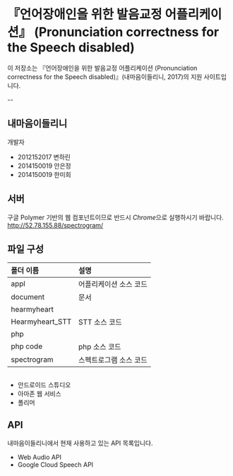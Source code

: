 # 『언어장애인을 위한 발음교정 어플리케이션』 (Pronunciation correctness for the Speech disabled)


이 저장소는 『언어장애인을 위한 발음교정 어플리케이션 (Pronunciation correctness for the Speech disabled)』(내마음이들리니, 2017)의 지원 사이트입니다.

--

## 내마음이들리니

개발자
* 2012152017 변하린
* 2014150019 안은정
* 2014150019 한미희


## 서버

구글 Polymer 기반의 웹 컴포넌트이므로 반드시 *Chrome*으로 실행하시기 바랍니다. <BR>
<http://52.78.155.88/spectrogram/>


## 파일 구성

|폴더 이름 |설명                         |
|:--        |:--                          |
|appl     |어플리케이션 소스 코드 |
|document       |문서  |
|hearmyheart        ||
|Hearmyheart_STT       |STT 소스 코드 |
|php     | |
|php code    |php  소스 코드 |
|spectrogram |스펙트로그램 소스 코드 |




## 

* 안드로이드 스튜디오
* 아마존 웹 서비스
* 폴리머


## API
내마음이들리니에서 현재 사용하고 있는 API 목록입니다.

* Web Audio API
* Google Cloud Speech API


